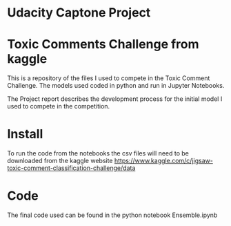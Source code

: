 ﻿# Udacity Captone Project
# Toxic Comments Challenge from kaggle

This is a repository of the files I used to compete in the Toxic Comment Challenge.  The models used coded in python and run in Jupyter Notebooks.  

The Project report describes the development process for the initial model I used to compete in the competition.
# Install
To run the code from the notebooks the csv files will need to be downloaded from the kaggle website
https://www.kaggle.com/c/jigsaw-toxic-comment-classification-challenge/data
# Code
The final code used can be found in the python notebook Ensemble.ipynb
